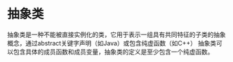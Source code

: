 ﻿

# 抽象类

抽象类是一种不能被直接实例化的类，它用于表示一组具有共同特征的子类的抽象概念，通过abstract关键字声明（如Java）或包含纯虚函数（如C++）
抽象类可以包含具体的成员函数和成员变量，抽象类的定义是至少包含一个纯虚函数。
